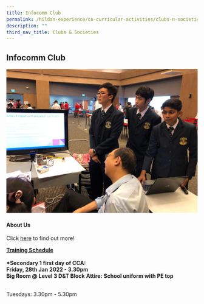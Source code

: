 ```yaml
---
title: Infocomm Club
permalink: /hildan-experience/co-curricular-activities/clubs-n-societies/infocomm-club/
description: ""
third_nav_title: Clubs & Societies
---
```

Infocomm Club
-------------



![](/images/CCA/Infocomm%20Club.jpg)


#### About Us

Click [here](/files/CCA/Robotics.pdf) to find out more!

**<u>Training Schedule</u>**<br><br>
**\*Secondary 1 first day of CCA:**  
**Friday, 28th Jan 2022 - 3.30pm  
Big Room @ Level 3 D&T Block**
**Attire:** **School uniform with PE top**<br><br>

Tuesdays: 3.30pm - 5.30pm